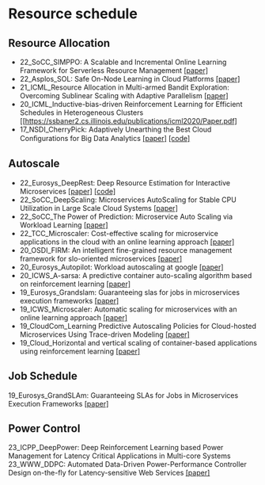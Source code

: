 # Resource schedule


## Resource Allocation
- 22_SoCC_SIMPPO: A Scalable and Incremental Online Learning Framework for Serverless Resource Management [[paper]](https://haoran-qiu.com/pdf/socc22.pdf)
- 22_Asplos_SOL: Safe On-Node Learning in Cloud Platforms [[paper]](https://dl.acm.org/doi/pdf/10.1145/3503222.3507704)
- 21_ICML_Resource Allocation in Multi-armed Bandit Exploration: Overcoming Sublinear Scaling with Adaptive Parallelism [[paper]](http://proceedings.mlr.press/v139/thananjeyan21a/thananjeyan21a.pdf)
- 20_ICML_Inductive-bias-driven Reinforcement Learning for Efficient Schedules in Heterogeneous Clusters [[https://ssbaner2.cs.illinois.edu/publications/icml2020/Paper.pdf]
- 17_NSDI_CherryPick: Adaptively Unearthing the Best Cloud Conﬁgurations for Big Data Analytics [[paper]](https://www.usenix.org/conference/nsdi17/technical-sessions/presentation/alipourfard) [[code]](https://github.com/harvard-cns/cherrypick)


## Autoscale
- 22_Eurosys_DeepRest: Deep Resource Estimation for
Interactive Microservices
 [[paper]](https://dl.acm.org/doi/pdf/10.1145/3492321.3519564) [[code]](https://github.com/IBM/api-tracing-app-management)
- 22_SoCC_DeepScaling: Microservices AutoScaling for Stable CPU Utilization in Large Scale Cloud Systems [[paper]](https://dl.acm.org/doi/pdf/10.1145/3542929.3563469)
- 22_SoCC_The Power of Prediction: Microservice Auto Scaling via Workload Learning [[paper]](https://dl.acm.org/doi/abs/10.1145/3542929.3563477)
- 22_TCC_Microscaler: Cost-effective scaling for microservice applications in the cloud with an online learning approach [[paper]](https://ieeexplore.ieee.org/abstract/document/9057418/)
- 20_OSDI_FIRM: An intelligent fine-grained resource management framework for slo-oriented microservices [[paper]](https://www.usenix.org/conference/osdi20/presentation/qiu)
- 20_Eurosys_Autopilot: Workload autoscaling at google [[paper]](https://research.google/pubs/pub49174/)
- 20_ICWS_A-sarsa: A predictive container auto-scaling algorithm based on reinforcement learning [[paper]](https://ieeexplore.ieee.org/document/9284122)
- 19_Eurosys_Grandslam: Guaranteeing slas for jobs in microservices execution frameworks [[paper]](https://dl.acm.org/doi/10.1145/3302424.3303958)
- 19_ICWS_Microscaler: Automatic scaling for microservices with an online learning approach [[paper]](https://ieeexplore.ieee.org/document/8818401/)
- 19_CloudCom_Learning Predictive Autoscaling Policies for Cloud-hosted Microservices Using Trace-driven Modeling [[paper]](https://ieeexplore.ieee.org/document/8968889)
- 19_Cloud_Horizontal and vertical scaling of container-based applications using reinforcement learning [[paper]](https://ieeexplore.ieee.org/document/8814555)


## Job Schedule

19_Eurosys_GrandSLAm: Guaranteeing SLAs for Jobs in Microservices Execution Frameworks [[paper]](https://jeongseob.github.io/papers/kannan_eurosys19.pdf)


## Power Control

23_ICPP_DeepPower: Deep Reinforcement Learning based Power Management for Latency Critical Applications in Multi-core Systems
23_WWW_DDPC: Automated Data-Driven Power-Performance Controller Design on-the-fly for Latency-sensitive Web Services [[paper]](https://dl.acm.org/doi/abs/10.1145/3543507.3583437)
